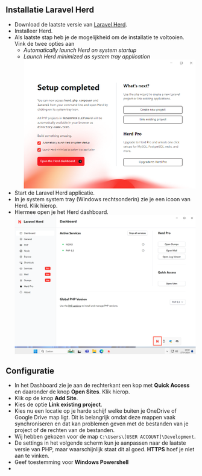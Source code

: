 ## Installatie Laravel Herd

- Download de laatste versie van [Laravel Herd](https://herd.laravel.com/).
- Installeer Herd. 
- Als laatste stap heb je de mogelijkheid om de installatie te voltooien. Vink de twee opties aan
  - _Automatically launch Herd on system startup_
  - _Launch Herd minimized as system tray application_
![complete-setup.png](images/herd/complete-setup.png)
- Start de Laravel Herd applicatie.
- In je system system tray (Windows rechtsonderin) zie je een icoon van Herd. Klik hierop.
- Hiermee open je het Herd dashboard.
![dashboard-system-tray.png](images/herd/dashboard-system-tray.png)

## Configuratie

- In het Dashboard zie je aan de rechterkant een kop met **Quick Access** en daaronder de knop
**Open Sites**. Klik hierop.
- Klik op de knop **Add Site**.
- Kies de optie **Link existing project**.
- Kies nu een locatie op je harde schijf welke buiten je OneDrive of Google Drive map ligt. 
  Dit is belangrijk omdat deze mappen vaak synchroniseren en dat kan problemen geven met de 
  bestanden van je project of de rechten van de bestanden.
- Wij hebben gekozen voor de map `C:\Users\[USER ACCOUNT]\Development`.
- De settings in het volgende scherm kun je aanpassen naar de laatste versie van PHP, maar 
waarschijnlijk staat dit al goed. **HTTPS** hoef je niet aan te vinken.
- Geef toestemming voor **Windows Powershell**
- 